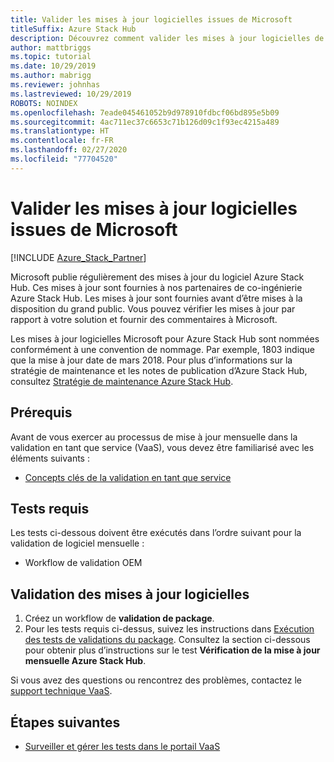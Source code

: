 ```yaml
---
title: Valider les mises à jour logicielles issues de Microsoft
titleSuffix: Azure Stack Hub
description: Découvrez comment valider les mises à jour logicielles de Microsoft avec la validation en tant que service Azure Stack Hub.
author: mattbriggs
ms.topic: tutorial
ms.date: 10/29/2019
ms.author: mabrigg
ms.reviewer: johnhas
ms.lastreviewed: 10/29/2019
ROBOTS: NOINDEX
ms.openlocfilehash: 7eade045461052b9d978910fdbcf06bd895e5b09
ms.sourcegitcommit: 4ac711ec37c6653c71b126d09c1f93ec4215a489
ms.translationtype: HT
ms.contentlocale: fr-FR
ms.lasthandoff: 02/27/2020
ms.locfileid: "77704520"
---
```

# <a name="validate-software-updates-from-microsoft"></a>Valider les mises à jour logicielles issues de Microsoft

[!INCLUDE [Azure_Stack_Partner](./includes/azure-stack-partner-appliesto.md)]

Microsoft publie régulièrement des mises à jour du logiciel Azure Stack Hub. Ces mises à jour sont fournies à nos partenaires de co-ingénierie Azure Stack Hub. Les mises à jour sont fournies avant d’être mises à la disposition du grand public. Vous pouvez vérifier les mises à jour par rapport à votre solution et fournir des commentaires à Microsoft.

Les mises à jour logicielles Microsoft pour Azure Stack Hub sont nommées conformément à une convention de nommage. Par exemple, 1803 indique que la mise à jour date de mars 2018. Pour plus d’informations sur la stratégie de maintenance et les notes de publication d’Azure Stack Hub, consultez [Stratégie de maintenance Azure Stack Hub](../operator/azure-stack-servicing-policy.md).

## <a name="prerequisites"></a>Prérequis

Avant de vous exercer au processus de mise à jour mensuelle dans la validation en tant que service (VaaS), vous devez être familiarisé avec les éléments suivants :

- [Concepts clés de la validation en tant que service](azure-stack-vaas-key-concepts.md)

## <a name="required-tests"></a>Tests requis

Les tests ci-dessous doivent être exécutés dans l’ordre suivant pour la validation de logiciel mensuelle :

- Workflow de validation OEM

## <a name="validating-software-updates"></a>Validation des mises à jour logicielles

1. Créez un workflow de **validation de package**.
1. Pour les tests requis ci-dessus, suivez les instructions dans [Exécution des tests de validations du package](azure-stack-vaas-validate-oem-package.md#run-package-validation-tests). Consultez la section ci-dessous pour obtenir plus d’instructions sur le test **Vérification de la mise à jour mensuelle Azure Stack Hub**.

Si vous avez des questions ou rencontrez des problèmes, contactez le [support technique VaaS](mailto:vaashelp@microsoft.com).

## <a name="next-steps"></a>Étapes suivantes

- [Surveiller et gérer les tests dans le portail VaaS](azure-stack-vaas-monitor-test.md)